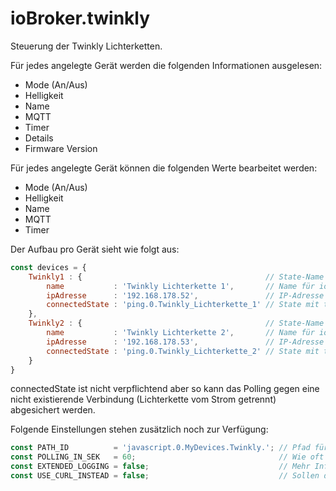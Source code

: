 # ioBroker.twinkly

Steuerung der Twinkly Lichterketten.

Für jedes angelegte Gerät werden die folgenden Informationen ausgelesen:
- Mode (An/Aus)
- Helligkeit
- Name
- MQTT
- Timer
- Details
- Firmware Version

Für jedes angelegte Gerät können die folgenden Werte bearbeitet werden:
- Mode (An/Aus)
- Helligkeit
- Name
- MQTT
- Timer

Der Aufbau pro Gerät sieht wie folgt aus:
``` javascript
const devices = {
    Twinkly1 : {                                         // State-Name in ioBroker
        name           : 'Twinkly Lichterkette 1',       // Name für ioBroker (Falls nicht hinterlegt wird der State-Name verwendet)
        ipAdresse      : '192.168.178.52',               // IP-Adresse von der Twinkly-Lichterkette
        connectedState : 'ping.0.Twinkly_Lichterkette_1' // State mit true/false der den aktuellen Status der Lichterkette überwacht (bspw. ping, tr-064)
    },
    Twinkly2 : {                                         // State-Name in ioBroker
        name           : 'Twinkly Lichterkette 2',       // Name für ioBroker (Falls nicht hinterlegt wird der State-Name verwendet)
        ipAdresse      : '192.168.178.53',               // IP-Adresse von der Twinkly-Lichterkette
        connectedState : 'ping.0.Twinkly_Lichterkette_2' // State mit true/false der den aktuellen Status der Lichterkette überwacht (bspw. ping, tr-064)
    }
}
```
connectedState ist nicht verpflichtend aber so kann das Polling gegen eine nicht existierende Verbindung (Lichterkette vom Strom getrennt) abgesichert werden.

Folgende Einstellungen stehen zusätzlich noch zur Verfügung:
``` javascript
const PATH_ID          = 'javascript.0.MyDevices.Twinkly.'; // Pfad für die Datenpunkte
const POLLING_IN_SEK   = 60;                                // Wie oft sollen die Daten abgefragt werden
const EXTENDED_LOGGING = false;                             // Mehr Informationen loggen
const USE_CURL_INSTEAD = false;                             // Sollen die Befehle als curl anstelle vom Request versendet werden.
```
